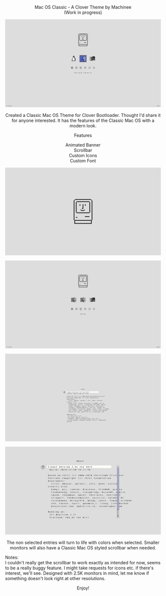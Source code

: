 <p align="center">
  Mac OS Classic - A Clover Theme by Machinee<br />
  (Work in progress)
</p>



![screen](/screenshots/screen.png)




<p align="center">Created a Classic Mac OS Theme for Clover Bootloader. Thought I'd share it for anyone interested.
It has the features of the Classic Mac OS with a modern look.</p>


<p align="center">Features</p>

<p align="center">
Animated Banner<br />
Scrollbar<br />
Custom Icons<br />
Custom Font<br />
</p>


![screen](/screenshots/classic_logo.gif)



![screen](/screenshots/screen_selection_small.jpg)



![screen](/screenshots/screen_font.jpg)



![screen](/screenshots/screen_scrollbar.jpg)





<p align="center">The non selected entries will turn to life with colors when selected.
Smaller monitors will also have a Classic Mac OS styled scrollbar when needed.</p>





Notes:<br />
I couldn't really get the scrollbar to work exactly as intended for now, seems to be a really buggy feature.
I might take requests for icons etc. if there's interest, we'll see.
Designed with 2.5K monitors in mind, let me know if something doesn't look right at other resolutions.






<p align="center">Enjoy!</p>

